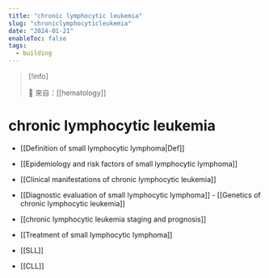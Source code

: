 ```yaml
---
title: "chronic lymphocytic leukemia"
slug: "chroniclymphocyticleukemia"
date: "2024-01-21"
enableToc: false
tags:
  - building
---
```


> [!info]
>
> 🌱 來自：[[hematology]]

# chronic lymphocytic leukemia

- [[Definition of small lymphocytic lymphoma|Def]]
- [[Epidemiology and risk factors of small lymphocytic lymphoma]]
- [[Clinical manifestations of chronic lymphocytic leukemia]]
- [[Diagnostic evaluation of small lymphocytic lymphoma]]
  - [[Genetics of chronic lymphocytic leukemia]]
- [[chronic lymphocytic leukemia staging and prognosis]]
- [[Treatment of small lymphocytic lymphoma]]

- [[SLL]]
- [[CLL]]
